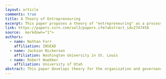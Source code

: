 ```yaml
---
layout: article
comments: true
title: A Theory of Entrepreneuring
excerpt: This paper proposes a theory of "entrepreneuring" as a processes of solution discovery - one which is most likely to be hindered by the cognitive biases of entrepreneurs themselves.
link: https://papers.ssrn.com/sol3/papers.cfm?abstract_id=2747458
source:  markdown="1">
authors:
  - name: Nathan Furr
    affiliation: INSEAD
  - name: Jackson Nickerson
    affiliation: Washington University in St. Louis
  - name: Robert Wuebker
    affiliation: University of Utah
abstract: This paper develops theory for the organization and governance of value-creating search. While there is broad agreement in both strategy and entrepreneurship that search strategies are deeply connected with value creation, surprisingly little research considers which strategies to design and enact, in which sequence, the tools to employ, or how to structure decision rights concerning those choices. The extant work on value creating search in both entrepreneurship and strategy also tends to emphasize the context in which search occurs, with less attention paid to cognitive and psychological challenges associated with the process. Our approach suggests that corruption of the search process through psychological and cognitive bias is the critical factor that constrains and potentially severely limits entrepreneurial success. Our main finding is a prediction of discriminative alignment between different types of search needs, which we represent as a taxonomy, and governance mechanisms that effectively counter search biases and reduce ex ante and ex post search costs.
---
```

